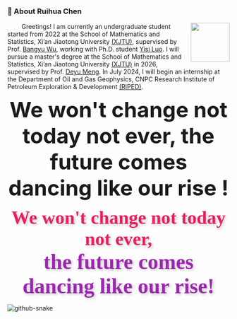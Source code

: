   ### 🤺 About Ruihua Chen

<img align="right" width="88" src="https://cdn.jsdelivr.net/gh/sun0225SUN/sun0225SUN/assets/images/jobs.png" />

&emsp;&emsp; Greetings! I am currently an undergraduate student started from 2022 at the School of Mathematics and Statistics, Xi’an Jiaotong University [(XJTU)](https://www.xjtu.edu.cn/), supervised by Prof. [Bangyu Wu](https://gr.xjtu.edu.cn/en/web/bangyuwu/home), working with Ph.D. student [Yisi Luo](https://yisiluo.github.io/).  I will pursue a master's degree at the School of Mathematics and Statistics, Xi’an Jiaotong University [(XJTU)]((https://www.xjtu.edu.cn/)) in 2026, supervised by Prof. [Deyu Meng](https://gr.xjtu.edu.cn/en/web/dymeng). In July 2024, I will begin an internship at the Department of Oil and Gas Geophysics, CNPC Research Institute of Petroleum Exploration & Development [(RIPED)](http://riped.cnpc.com.cn/riped2021/index.shtml). </p>


<p align="center"><strong><font size=30>We won't change not today not ever, the future comes dancing like our rise !</font></strong></p>
<link href="https://fonts.googleapis.com/css2?family=Dancing+Script:wght@700&family=Parisienne&display=swap" rel="stylesheet">

<p align="center">
  <strong>
    <span style="font-family: 'Dancing Script', cursive; font-size: 42px; color: #E91E63; text-shadow: 3px 3px 6px rgba(0,0,0,0.2);">
      We won't change not today not ever,<br>
      <span style="font-family: 'Parisienne', cursive; font-size: 48px; color: #9C27B0;">the future comes dancing like our rise!</span>
    </span>
  </strong>
</p>

</td></tr>

<tr><td>


  </div>

  <!-- Snake Code Contribution Map 贪吃蛇代码贡献图 -->
  <picture>
    <source media="(prefers-color-scheme: dark)" srcset="https://cdn.jsdelivr.net/gh/sun0225SUN/sun0225SUN/profile-snake-contrib/github-contribution-grid-snake-dark.svg" />
    <source media="(prefers-color-scheme: light)" srcset="https://cdn.jsdelivr.net/gh/sun0225SUN/sun0225SUN/profile-snake-contrib/github-contribution-grid-snake.svg" />
    <img alt="github-snake" src="https://cdn.jsdelivr.net/gh/sun0225SUN/sun0225SUN/profile-snake-contrib/github-contribution-grid-snake-dark.svg" />
  </picture>

</div>

<!--
**CRuihua/CRuihua** is a ✨ _special_ ✨ repository because its `README.md` (this file) appears on your GitHub profile.

Here are some ideas to get you started:

- 🔭 I’m currently working on ...
- 🌱 I’m currently learning ...
- 👯 I’m looking to collaborate on ...
- 🤔 I’m looking for help with ...
- 💬 Ask me about ...
- 📫 How to reach me: ...
- 😄 Pronouns: ...
- ⚡ Fun fact: ...
-->
